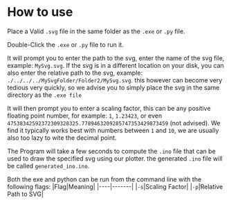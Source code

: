 # How to use

Place a Valid `.svg` file in the same folder as the `.exe` or `.py` file. 

Double-Click the `.exe` or `.py` file to run it.

It will prompt you to enter the path to the svg, enter the name of the svg file, example: `MySvg.svg`.
If the svg is in a different location on your disk, you can also enter the relative path to the svg, example: `./../../../MySvgFolder/Folder2/MySvg.svg`. this however can become very tedious very quickly, so we advise you to simply place the svg in the same directory as the `.exe file`

It will then prompt you to enter a scaling factor, this can be any positive floating point number, for example: `1`, `1.23423`, or even `47538342592372309328325.7789463209285747353429873459` (not advised). We find it typically works best with numbers between `1` and `10`, we are usually also too lazy to wite the decimal point.

The Program will take a few seconds to compute the `.ino` file that can be used to draw the specified svg using our plotter. 
the generated `.ino` file will be called `generated_ino.ino`.

Both the exe and python can be run from the command line with the following flags:
|Flag|Meaning|
|----|-------|
|`-s`|Scaling Factor|
|`-p`|Relative Path to SVG|
